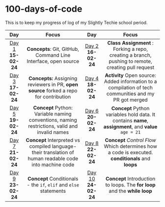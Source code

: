 # 100-days-of-code

This is to keep my progress of log of my Slightly Techie school period.

|Day|Focus|Day|Focus|
|:---:|:---:|:---:|:---:|
|[Day 1](log.md#day-1-15-february-2024) __15-02-24__|__Concepts__: Git, GitHub, Command Line Interface, open source|[Day 2](log.md#day-2-16-february-2024) __16-02-24__|__Class Assignment__ : Forking a repo, creating a branch, pushing to remote, creating pull request|
|[Day 3](log.md#day-3-17-february-2024) __17-02-24__|__Concepts:__ Assigning reviewers in PR, __open source__ forked a repo for contribution|[Day 4](log.md#day-4-18-february-2024) __18-02-24__|__Activity__ Open source: Added information to a compilation of tech communities and my PR got merged|
|[Day 5](log.md#day-5-19-february-2024) __19-02-24__|__Concept__ Python: Variable naming conventions, naming restrictions, valid and invalid names| [Day 6](log.md#day-6-20-february-2024) __20-02-24__|__Concept__ Python variables hold data. It contains __name__, __assignment__, and __value__ `age = 21`|
|[Day 7](log.md#day-7-21-february-2024) __21-02-24__|__Concept__ Interpreted vs compiled language- their translation of human readable code into machine code|[Day 8](log.md#day-8-22-february-2024) __22-02-24__|__Concept__ _Control Flow_ Which determines how a code is executed. __conditionals__ and __loops__|
|[Day 9](log.md#day-9-23-feb-24) __23-02-24__|__Concept__ Conditionals - the `if`, `elif` and `else` statements|[Day 10](log.md#day-10-24-feb-24) __24-02-24__|__Concept__ Introduction to loops. The __for loop__ and the __while loop__ |
